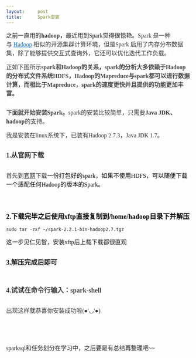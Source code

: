 ```yaml
---
layout:     post
title:      Spark安装
---
```

<div id="article_content" class="article_content clearfix csdn-tracking-statistics" data-pid="blog" data-mod="popu_307" data-dsm="post">
								            <link rel="stylesheet" href="https://csdnimg.cn/release/phoenix/template/css/ck_htmledit_views-f76675cdea.css">
						<div class="htmledit_views" id="content_views">
                <p><span style="font-family:'Microsoft YaHei';font-size:16px;">之前一直用的<span style="color:rgb(51,51,51);text-indent:28px;background-color:rgb(255,255,255);"><strong>hadoop，</strong></span>最近用到Spark觉得很惊艳。<span style="color:rgb(51,51,51);background-color:rgb(255,255,255);">Spark 是一种与 </span><a href="https://baike.baidu.com/item/Hadoop" rel="nofollow" style="color:rgb(19,110,194);text-indent:28px;background-color:rgb(255,255,255);">Hadoop</a><span style="color:rgb(51,51,51);text-indent:28px;background-color:rgb(255,255,255);"> 相似的开源集群计算环境，但是Spark 启用了内存分布数据集，除了能够提供交互式查询外，它还可以优化迭代工作负载。</span></span></p><p><span style="font-family:'Microsoft YaHei';font-size:16px;"><span style="color:rgb(51,51,51);text-indent:28px;background-color:rgb(255,255,255);">正如下图所示<span style="color:rgb(69,69,69);text-indent:28px;background-color:rgb(255,255,255);"><strong>spark和<span style="color:rgb(69,69,69);text-indent:28px;background-color:rgb(255,255,255);"><strong>Hadoop的关系</strong></span></strong></span><span style="font-weight:700;">，</span></span><span style="background-color:rgb(255,255,255);color:rgb(69,69,69);font-weight:700;text-indent:28px;">spark的分析大多依赖于Hadoop的分布式文件系统HDFS</span><span style="background-color:rgb(255,255,255);font-weight:700;text-indent:28px;"><span style="color:#333333;">，</span></span><span style="background-color:rgb(255,255,255);color:rgb(69,69,69);font-weight:700;">Hadoop的Mapreduce与spark都可以进行数据计算，而相比于Mapreduce，spark的速度更快并且提供的功能更加丰富。</span></span></p><p><span style="color:rgb(51,51,51);text-indent:28px;background-color:rgb(255,255,255);"><span style="font-family:'Microsoft YaHei';font-size:16px;"><img src="https://img-blog.csdn.net/20180209173817703?watermark/2/text/aHR0cDovL2Jsb2cuY3Nkbi5uZXQvYWxpY2Vfd29uZGVybGFuZF8yMg==/font/5a6L5L2T/fontsize/400/fill/I0JBQkFCMA==/dissolve/70" alt=""><br></span></span></p><p><span style="color:rgb(51,51,51);text-indent:28px;"><span style="color:rgb(51,51,51);text-align:left;"><span style="color:rgb(51,51,51);text-align:left;"><span style="background-color:rgb(255,255,255);"><span style="font-family:'Microsoft YaHei';font-size:16px;"><span style="color:rgb(69,69,69);background-color:rgb(255,255,255);"><strong>下面就开始安装</strong></span><span style="background-color:rgb(255,255,255);color:rgb(51,51,51);"><strong>Spark。</strong></span>spark的安装比较简单，只需要<strong>Java JDK、hadoop</strong>的支持。</span></span></span></span></span></p><p><span style="color:rgb(51,51,51);text-indent:28px;"><span style="color:rgb(51,51,51);text-align:left;"><span style="color:rgb(51,51,51);text-align:left;"><span style="font-family:'Microsoft YaHei';font-size:16px;"><span style="background-color:rgb(255,255,255);color:rgb(51,51,51);text-indent:28px;">我是安装在linux系统下，已装有</span><span style="color:rgb(51,51,51);"><span style="background-color:rgb(254,254,254);">Hadoop 2.7.3，</span><span style="text-align:left;"><span style="background-color:rgb(254,254,254);">Java JDK 1.7。</span></span></span></span></span></span></span></p><h2><span style="color:rgb(51,51,51);text-indent:28px;"><span style="color:rgb(51,51,51);text-align:left;"><span style="color:rgb(51,51,51);text-align:left;"><span style="color:rgb(51,51,51);"><span style="text-align:left;"><span style="background-color:rgb(254,254,254);"><span style="font-family:'Microsoft YaHei';"><span style="font-size:18px;">1.从官网下载</span></span></span></span></span></span></span></span></h2><p><span style="color:rgb(51,51,51);text-indent:28px;"><span style="color:rgb(51,51,51);text-align:left;"><span style="color:rgb(51,51,51);text-align:left;"><span style="color:rgb(51,51,51);"><span style="text-align:left;"><span style="background-color:rgb(254,254,254);"><span style="font-family:'Microsoft YaHei';font-size:16px;"><img src="https://img-blog.csdn.net/20180209175702238?watermark/2/text/aHR0cDovL2Jsb2cuY3Nkbi5uZXQvYWxpY2Vfd29uZGVybGFuZF8yMg==/font/5a6L5L2T/fontsize/400/fill/I0JBQkFCMA==/dissolve/70" alt=""><br></span></span></span></span></span></span></span></p><p><span style="color:rgb(51,51,51);text-indent:28px;"><span style="color:rgb(51,51,51);text-align:left;"><span style="color:rgb(51,51,51);text-align:left;"><span style="color:rgb(51,51,51);"><span style="text-align:left;"><span style="background-color:rgb(254,254,254);"><span style="font-family:'Microsoft YaHei';font-size:16px;">首先到<a href="https://spark.apache.org" rel="nofollow">官网</a>下载<span style="color:rgb(0,0,0);letter-spacing:.16px;background-color:rgb(255,255,255);">一份打包好的spark，如果不使用HDFS，可以随便下载一个适配任何Hadoop的版本的Spark。</span></span></span></span></span></span></span></span></p><p><span style="color:rgb(51,51,51);text-indent:28px;"><span style="color:rgb(51,51,51);text-align:left;"><span style="color:rgb(51,51,51);text-align:left;"><span style="color:rgb(51,51,51);"><span style="text-align:left;"><span style="background-color:rgb(254,254,254);"><span style="font-family:'Microsoft YaHei';font-size:16px;"><span style="color:rgb(0,0,0);letter-spacing:.16px;background-color:rgb(255,255,255);"><br></span></span></span></span></span></span></span></span></p><h2><span style="color:rgb(51,51,51);text-indent:28px;"><span style="color:rgb(51,51,51);text-align:left;"><span style="color:rgb(51,51,51);text-align:left;"><span style="color:rgb(51,51,51);"><span style="text-align:left;"><span style="background-color:rgb(254,254,254);"><span style="color:rgb(0,0,0);letter-spacing:.16px;background-color:rgb(255,255,255);"><span style="font-family:'Microsoft YaHei';"><span style="font-size:18px;">2.下载完毕之后使用xftp直接复制到/home/hadoop目录下并解压</span></span></span></span></span></span></span></span></span></h2><pre><code class="language-python">sudo tar -zxf ~/spark-2.2.1-bin-hadoop2.7.tgz</code></pre><span style="font-family:'Microsoft YaHei';font-size:16px;">这一步见仁见智，安装xftp后上载下载都很直观</span><p></p><h2><span style="font-size:18px;"><span style="font-family:'Microsoft YaHei';">3.解压完成后即可</span></span></h2><h2><span style="font-size:18px;"><span style="font-family:'Microsoft YaHei';"><br></span><span style="color:rgb(51,51,51);text-indent:28px;background-color:rgb(255,255,255);"><span style="color:rgb(51,51,51);text-align:left;background-color:rgb(254,254,254);"><span style="color:rgb(51,51,51);text-align:left;background-color:rgb(254,254,254);"><span style="background-color:rgb(255,255,255);"><span style="color:rgb(51,51,51);background-color:rgb(254,254,254);"><span style="text-align:left;"><span style="font-family:'Microsoft YaHei';">4.试试<span style="color:rgb(69,69,69);text-align:left;background-color:rgb(255,255,255);"><span style="color:rgb(69,69,69);text-align:left;background-color:rgb(255,255,255);">在命令行输入：spark-shell</span></span></span></span></span></span></span></span></span></span></h2><p><span style="color:rgb(51,51,51);text-indent:28px;background-color:rgb(255,255,255);"><span style="color:rgb(51,51,51);text-align:left;background-color:rgb(254,254,254);"><span style="color:rgb(51,51,51);text-align:left;background-color:rgb(254,254,254);"><span style="background-color:rgb(255,255,255);"><span style="color:rgb(51,51,51);background-color:rgb(254,254,254);"><span style="text-align:left;"><span style="color:rgb(69,69,69);text-align:left;background-color:rgb(255,255,255);"><span style="color:rgb(69,69,69);text-align:left;background-color:rgb(255,255,255);"><span style="font-family:'Microsoft YaHei';font-size:16px;"><img src="https://img-blog.csdn.net/20180307163746629?watermark/2/text/aHR0cDovL2Jsb2cuY3Nkbi5uZXQvYWxpY2Vfd29uZGVybGFuZF8yMg==/font/5a6L5L2T/fontsize/400/fill/I0JBQkFCMA==/dissolve/70" alt=""></span></span></span></span></span></span></span></span></span></p><p><span style="color:rgb(51,51,51);text-indent:28px;background-color:rgb(255,255,255);"><span style="color:rgb(51,51,51);text-align:left;background-color:rgb(254,254,254);"><span style="color:rgb(51,51,51);text-align:left;background-color:rgb(254,254,254);"><span style="background-color:rgb(255,255,255);"><span style="color:rgb(51,51,51);background-color:rgb(254,254,254);"><span style="text-align:left;"><span style="font-family:'Microsoft YaHei';font-size:16px;">出现这样就恭喜你安装成功啦(●'◡'●)</span></span></span></span></span></span></span></p><p><span style="color:rgb(51,51,51);text-indent:28px;background-color:rgb(255,255,255);"><span style="color:rgb(51,51,51);text-align:left;background-color:rgb(254,254,254);"><span style="color:rgb(51,51,51);text-align:left;background-color:rgb(254,254,254);"><span style="background-color:rgb(255,255,255);"><span style="color:rgb(51,51,51);background-color:rgb(254,254,254);"><span style="text-align:left;"><span style="font-family:'Microsoft YaHei';font-size:16px;"><br></span></span></span></span></span></span></span></p><p><span style="color:rgb(51,51,51);text-indent:28px;background-color:rgb(255,255,255);"><span style="color:rgb(51,51,51);text-align:left;background-color:rgb(254,254,254);"><span style="color:rgb(51,51,51);text-align:left;background-color:rgb(254,254,254);"><span style="background-color:rgb(255,255,255);"><span style="color:rgb(51,51,51);background-color:rgb(254,254,254);"><span style="text-align:left;"><span style="font-family:'Microsoft YaHei';font-size:16px;"><br></span></span></span></span></span></span></span></p><p><span style="font-family:'Microsoft YaHei';font-size:16px;">sparksql和任务划分在学习中，之后要是有总结再整理吧~~</span></p><p><br></p>            </div>
                </div>